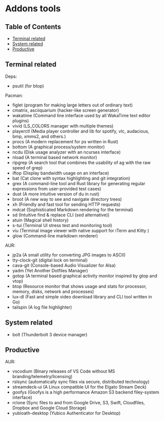 # Addons tools

## Table of Contents

<!-- vim-markdown-toc GFM -->

* [Terminal related](#terminal-related)
* [System related](#system-related)
* [Productive](#productive)

<!-- vim-markdown-toc -->

## Terminal related

Deps:

- psutil (for btop)

Pacman:

- figlet (program for making large letters out of ordinary text)
- cmatrix, asciiquarium (hacker-like screen generator)
- wakatime (Command line interface used by all WakaTime text editor plugins)
- vivid (LS_COLORS manager with multiple themes)
- playerctl (Media player controller and lib for spotify, vlc, audacious, bmp, xmms2, and others.)
- procs (A modern replacement for ps written in Rust)
- bottom (A graphical process/system monitor)
- ncdu (Disk usage analyzer with an ncurses interface)
- nload (A terminal based network monitor)
- ripgrep (A search tool that combines the usability of ag with the raw speed of grep)
- iftop (Display bandwidth usage on an interface)
- bat (Cat clone with syntax highlighting and git integration)
- grex (A command-line tool and Rust library for generating regular expressions from user-provided test cases)
- dust (A more intuitive version of du in rust)
- broot (A new way to see and navigate directory trees)
- xh (Friendly and fast tool for sending HTTP requests)
- mdcat (Sophisticated Markdown rendering for the terminal)
- sd (Intuitive find & replace CLI (sed alternative))
- atuin (Magical shell history)
- s-tui (Terminal UI stress test and monitoring tool)
- viu (Terminal image viewer with native support for iTerm and Kitty )
- glow (Command-line markdown renderer)

AUR:

- jp2a (A small utility for converting JPG images to ASCII)
- tty-clock-git (digital lock on terminal)
- cava-git (Console-based Audio Visualizer for Alsa)
- yadm (Yet Another Dotfiles Manager)
- gotop (A terminal based graphical activity monitor inspired by gtop and vtop)
- btop (Resource monitor that shows usage and stats for processor, memory, disks, network and
  processes)
- lux-dl (Fast and simple video download library and CLI tool written in Go)
- tailspin (A log file highlighter)

## System related

- bolt (Thunderbolt 3 device manager)

## Productive

AUR:

- vscodium (Binary releases of VS Code without MS branding/telemetry/licensing)
- rslsync (automatically sync files via secure, distributed
  technology)
- streamdeck-ui (A Linux compatible UI for the Elgato Stream Deck)
- goofys (Goofys is a high performance Amazon S3 backend filey-system interface)
- rclone (Sync files to and from Google Drive, S3, Swift, Cloudfiles, Dropbox and Google Cloud Storage)
- yubioath-desktop (Yubico Authenticator for Desktop)
